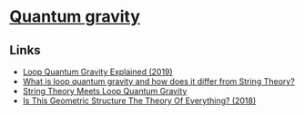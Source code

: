 # [Quantum gravity](https://en.wikipedia.org/wiki/Quantum_gravity)

## Links

- [Loop Quantum Gravity Explained (2019)](https://www.youtube.com/watch?v=L2suMPiuog4)
- [What is loop quantum gravity and how does it differ from String Theory?](https://www.reddit.com/r/askscience/comments/53ga4v/what_is_loop_quantum_gravity_and_how_does_it/)
- [String Theory Meets Loop Quantum Gravity](https://www.quantamagazine.org/string-theory-meets-loop-quantum-gravity-20160112)
- [Is This Geometric Structure The Theory Of Everything? (2018)](https://www.youtube.com/watch?v=Rqu_uV-gIcU)

